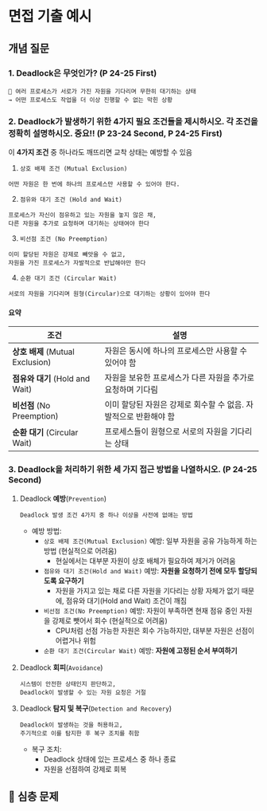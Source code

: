 # 면접 기출 예시

## 개념 질문
### 1. Deadlock은 무엇인가? (P 24-25 First)
~~~
🎯 여러 프로세스가 서로가 가진 자원을 기다리며 무한히 대기하는 상태
→ 어떤 프로세스도 작업을 더 이상 진행할 수 없는 막힌 상황
~~~


### 2. Deadlock가 발생하기 위한 4가지 필요 조건들을 제시하시오. 각 조건을 정확히 설명하시오. 중요!! (P 23-24 Second, P 24-25 First)
이 **4가지 조건** 중 하나라도 깨뜨리면 교착 상태는 예방할 수 있음

1. `상호 배제 조건 (Mutual Exclusion)`
~~~
어떤 자원은 한 번에 하나의 프로세스만 사용할 수 있어야 한다.
~~~

2. `점유와 대기 조건 (Hold and Wait)`
~~~
프로세스가 자신이 점유하고 있는 자원을 놓지 않은 채,
다른 자원을 추가로 요청하며 대기하는 상태여야 한다
~~~

3. `비선점 조건 (No Preemption)`
~~~
이미 할당된 자원은 강제로 빼앗을 수 없고,
자원을 가진 프로세스가 자발적으로 반납해야만 한다
~~~

4. `순환 대기 조건 (Circular Wait)`
~~~
서로의 자원을 기다리며 원형(Circular)으로 대기하는 상황이 있어야 한다
~~~

#### 요약
| 조건           | 설명 |
|----------------|------|
| **상호 배제** (Mutual Exclusion) | 자원은 동시에 하나의 프로세스만 사용할 수 있어야 함 |
| **점유와 대기** (Hold and Wait) | 자원을 보유한 프로세스가 다른 자원을 추가로 요청하며 기다림 |
| **비선점** (No Preemption) | 이미 할당된 자원은 강제로 회수할 수 없음. 자발적으로 반환해야 함 |
| **순환 대기** (Circular Wait) | 프로세스들이 원형으로 서로의 자원을 기다리는 상태 |


### 3. Deadlock을 처리하기 위한 세 가지 접근 방법을 나열하시오. (P 24-25 Second)
1. Deadlock **예방**(`Prevention`)
    ~~~
    Deadlock 발생 조건 4가지 중 하나 이상을 사전에 없애는 방법
    ~~~

    * 예방 방법:
        * `상호 배제 조건(Mutual Exclusion)` 예방: 일부 자원을 공유 가능하게 하는 방법 (현실적으로 어려움)
            * 현실에서는 대부분 자원이 상호 배체가 필요하여 제거가 어려움
        * `점유와 대기 조건(Hold and Wait)` 예방: **자원을 요청하기 전에 모두 할당되도록 요구하기**
            * 자원을 가지고 있는 채로 다른 자원을 기다리는 상황 자체가 없기 때문에, 점유와 대기(Hold and Wait) 조건이 깨짐
        * `비선점 조건(No Preemption)` 예방: 자원이 부족하면 현재 점유 중인 자원을 강제로 뺏어서 회수 (현실적으로 어려움)
            * CPU처럼 선점 가능한 자원은 회수 가능하지만, 대부분 자원은 선점이 어렵거나 위험
        * `순환 대기 조건(Circular Wait)` 예방: **자원에 고정된 순서 부여하기**

2. Deadlock **회피**(`Avoidance`)
    ~~~
    시스템이 안전한 상태인지 판단하고,
    Deadlock이 발생할 수 있는 자원 요청은 거절
    ~~~

3. Deadlock **탐지 및 복구**(`Detection and Recovery`)
    ~~~
    Deadlock이 발생하는 것을 허용하고,
    주기적으로 이를 탐지한 후 복구 조치를 취함
    ~~~
    * 복구 조치:
        * Deadlock 상태에 있는 프로세스 중 하나 종료
        * 자원을 선점하여 강제로 회복


## 💪 심층 문제